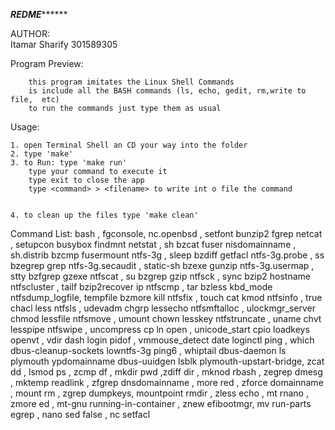 
*********************REDME***************************

AUTHOR:				
	Itamar Sharify
	301589305




Program Preview:
		
		this program imitates the Linux Shell Commands
		is include all the BASH commands (ls, echo, gedit, rm,write to file,  etc)
		to run the commands just type them as usual

Usage:

	1. open Terminal Shell an CD your way into the folder
	2. type 'make'
	3. to Run: type 'make run'
		type your command to execute it
		type exit to close the app
		type <command> > <filename> to write int o file the command
		

	4. to clean up the files type 'make clean'
	



Command List:
bash	,	      fgconsole,   nc.openbsd	,	   setfont
bunzip2		      fgrep	  netcat	,	   setupcon
busybox		      findmnt	  netstat	,	   sh
bzcat		      fuser	  nisdomainname	,	   sh.distrib
bzcmp		      fusermount  ntfs-3g	,	   sleep
bzdiff		      getfacl	  ntfs-3g.probe	,	   ss
bzegrep		      grep	  ntfs-3g.secaudit	,   static-sh
bzexe		      gunzip	  ntfs-3g.usermap	 ,  stty
bzfgrep		      gzexe	  ntfscat		  , su
bzgrep		      gzip	  ntfsck		  , sync
bzip2		      hostname	  ntfscluster	,	   tailf
bzip2recover	      ip	  ntfscmp	,	   tar
bzless		      kbd_mode	  ntfsdump_logfile,	   tempfile
bzmore		      kill	  ntfsfix	,	   touch
cat		      kmod	  ntfsinfo	,	   true
chacl		      less	  ntfsls	,	   udevadm
chgrp		      lessecho	  ntfsmftalloc	,	   ulockmgr_server
chmod		      lessfile	  ntfsmove	,	   umount
chown		      lesskey	  ntfstruncate	,	   uname
chvt		      lesspipe	  ntfswipe	,	   uncompress
cp		      ln	  open		,	   unicode_start
cpio		      loadkeys	  openvt	,	   vdir
dash		      login	  pidof		,	   vmmouse_detect
date		      loginctl	  ping		,	   which
dbus-cleanup-sockets  lowntfs-3g  ping6		,	   whiptail
dbus-daemon	      ls	  plymouth		   ypdomainname
dbus-uuidgen	      lsblk	  plymouth-upstart-bridge,  zcat
dd		     , lsmod	  ps			  , zcmp
df		    ,  mkdir	  pwd			   ,zdiff
dir		   ,   mknod	  rbash			  , zegrep
dmesg		  ,    mktemp	  readlink		  , zfgrep
dnsdomainname	 ,     more	  red			  , zforce
domainname	,      mount	  rm			 ,  zgrep
dumpkeys,	      mountpoint  rmdir			  , zless
echo	,	      mt	  rnano			 ,  zmore
ed	,	      mt-gnu	  running-in-container	  , znew
efibootmgr,	      mv	  run-parts
egrep	,	      nano	  sed
false	,	      nc	  setfacl

